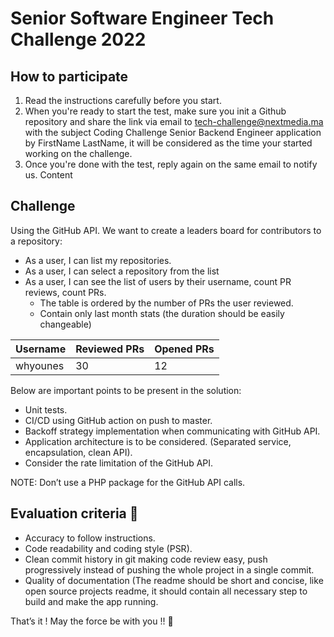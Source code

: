 # Senior Software Engineer Tech Challenge 2022

## How to participate
1. Read the instructions carefully before you start.
2. When you're ready to start the test, make sure you init a Github repository and share the link via email to tech-challenge@nextmedia.ma with the subject Coding Challenge Senior Backend Engineer application by FirstName LastName, it will be considered as the time your started working on the challenge.
3. Once you're done with the test, reply again on the same email to notify us.
Content

## Challenge
Using the GitHub API. We want to create a leaders board for contributors to a repository:
- As a user, I can list my repositories.
- As a user, I can select a repository from the list
- As a user, I can see the list of users by their username, count PR reviews, count PRs.
    - The table is ordered by the number of PRs the user reviewed.
    - Contain only last month stats (the duration should be easily changeable)

| Username | Reviewed PRs | Opened PRs |
| ---------| ------------ | ---------- |
| whyounes | 30           | 12         |

Below are important points to be present in the solution:
- Unit tests.
- CI/CD using GitHub action on push to master.
- Backoff strategy implementation when communicating with GitHub API.
- Application architecture is to be considered. (Separated service, encapsulation, clean API).
- Consider the rate limitation of the GitHub API.

NOTE: Don’t use a PHP package for the GitHub API calls.

## Evaluation criteria 🚨
- Accuracy to follow instructions.
- Code readability and coding style (PSR).
- Clean commit history in git making code review easy, push progressively instead of pushing the whole project in a single commit.
- Quality of documentation (The readme should be short and concise, like open source projects readme, it should contain all necessary step to build and make the app running.

That’s it ! May the force be with you !! 🖖 
